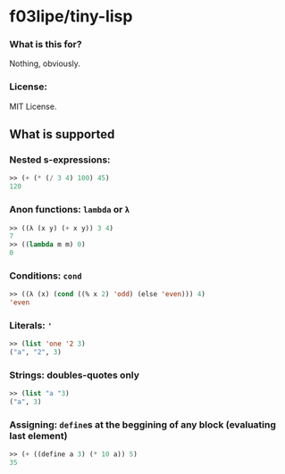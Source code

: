 # f03lipe/tiny-lisp
### What is this for?
Nothing, obviously.

### License:
MIT License.

## What is supported

### Nested s-expressions: 

```lisp
>> (+ (* (/ 3 4) 100) 45)
120
```
### Anon functions: `lambda` or `λ`
```lisp
>> ((λ (x y) (+ x y)) 3 4)
7
>> ((lambda m m) 0)
0
```
### Conditions: `cond`
```lisp
>> ((λ (x) (cond ((% x 2) 'odd) (else 'even))) 4)
'even
```
### Literals: `'`
```lisp
>> (list 'one '2 3)
("a", "2", 3)
```
### Strings: doubles-quotes only
```lisp
>> (list "a "3)
("a", 3)
```
### Assigning: `define`s at the beggining of any block (evaluating last element)
```lisp
>> (+ ((define a 3) (* 10 a)) 5)
35
```

